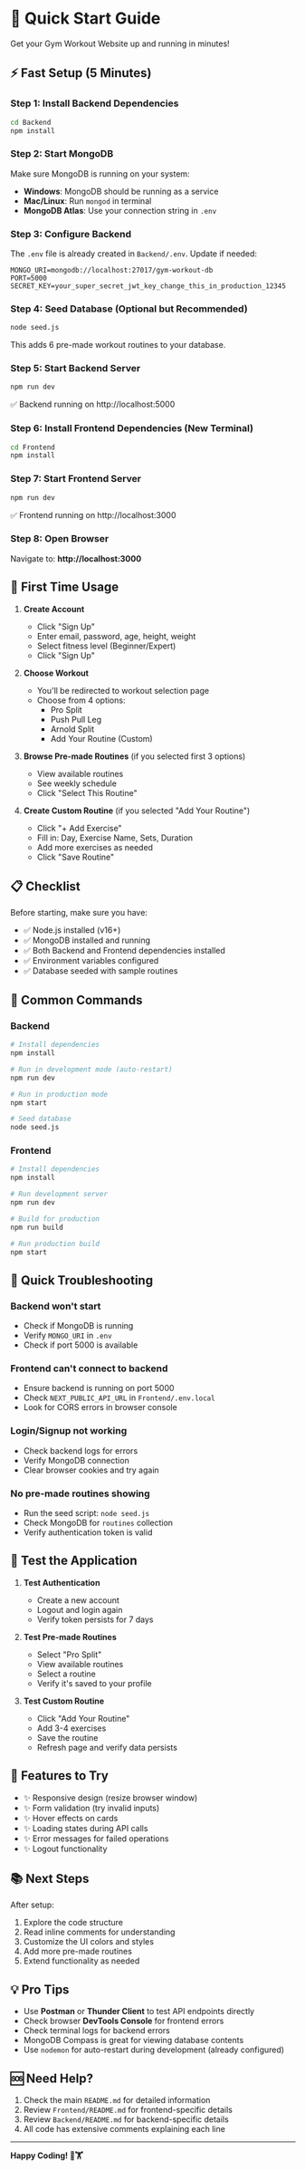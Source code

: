 # 🚀 Quick Start Guide

Get your Gym Workout Website up and running in minutes!

## ⚡ Fast Setup (5 Minutes)

### Step 1: Install Backend Dependencies
```bash
cd Backend
npm install
```

### Step 2: Start MongoDB
Make sure MongoDB is running on your system:
- **Windows**: MongoDB should be running as a service
- **Mac/Linux**: Run `mongod` in terminal
- **MongoDB Atlas**: Use your connection string in `.env`

### Step 3: Configure Backend
The `.env` file is already created in `Backend/.env`. Update if needed:
```env
MONGO_URI=mongodb://localhost:27017/gym-workout-db
PORT=5000
SECRET_KEY=your_super_secret_jwt_key_change_this_in_production_12345
```

### Step 4: Seed Database (Optional but Recommended)
```bash
node seed.js
```
This adds 6 pre-made workout routines to your database.

### Step 5: Start Backend Server
```bash
npm run dev
```
✅ Backend running on http://localhost:5000

### Step 6: Install Frontend Dependencies (New Terminal)
```bash
cd Frontend
npm install
```

### Step 7: Start Frontend Server
```bash
npm run dev
```
✅ Frontend running on http://localhost:3000

### Step 8: Open Browser
Navigate to: **http://localhost:3000**

## 🎯 First Time Usage

1. **Create Account**
   - Click "Sign Up"
   - Enter email, password, age, height, weight
   - Select fitness level (Beginner/Expert)
   - Click "Sign Up"

2. **Choose Workout**
   - You'll be redirected to workout selection page
   - Choose from 4 options:
     - Pro Split
     - Push Pull Leg
     - Arnold Split
     - Add Your Routine (Custom)

3. **Browse Pre-made Routines** (if you selected first 3 options)
   - View available routines
   - See weekly schedule
   - Click "Select This Routine"

4. **Create Custom Routine** (if you selected "Add Your Routine")
   - Click "+ Add Exercise"
   - Fill in: Day, Exercise Name, Sets, Duration
   - Add more exercises as needed
   - Click "Save Routine"

## 📋 Checklist

Before starting, make sure you have:
- ✅ Node.js installed (v16+)
- ✅ MongoDB installed and running
- ✅ Both Backend and Frontend dependencies installed
- ✅ Environment variables configured
- ✅ Database seeded with sample routines

## 🔧 Common Commands

### Backend
```bash
# Install dependencies
npm install

# Run in development mode (auto-restart)
npm run dev

# Run in production mode
npm start

# Seed database
node seed.js
```

### Frontend
```bash
# Install dependencies
npm install

# Run development server
npm run dev

# Build for production
npm run build

# Run production build
npm start
```

## 🐛 Quick Troubleshooting

### Backend won't start
- Check if MongoDB is running
- Verify `MONGO_URI` in `.env`
- Check if port 5000 is available

### Frontend can't connect to backend
- Ensure backend is running on port 5000
- Check `NEXT_PUBLIC_API_URL` in `Frontend/.env.local`
- Look for CORS errors in browser console

### Login/Signup not working
- Check backend logs for errors
- Verify MongoDB connection
- Clear browser cookies and try again

### No pre-made routines showing
- Run the seed script: `node seed.js`
- Check MongoDB for `routines` collection
- Verify authentication token is valid

## 📱 Test the Application

1. **Test Authentication**
   - Create a new account
   - Logout and login again
   - Verify token persists for 7 days

2. **Test Pre-made Routines**
   - Select "Pro Split"
   - View available routines
   - Select a routine
   - Verify it's saved to your profile

3. **Test Custom Routine**
   - Click "Add Your Routine"
   - Add 3-4 exercises
   - Save the routine
   - Refresh page and verify data persists

## 🎨 Features to Try

- ✨ Responsive design (resize browser window)
- ✨ Form validation (try invalid inputs)
- ✨ Hover effects on cards
- ✨ Loading states during API calls
- ✨ Error messages for failed operations
- ✨ Logout functionality

## 📚 Next Steps

After setup:
1. Explore the code structure
2. Read inline comments for understanding
3. Customize the UI colors and styles
4. Add more pre-made routines
5. Extend functionality as needed

## 💡 Pro Tips

- Use **Postman** or **Thunder Client** to test API endpoints directly
- Check browser **DevTools Console** for frontend errors
- Check terminal logs for backend errors
- MongoDB Compass is great for viewing database contents
- Use `nodemon` for auto-restart during development (already configured)

## 🆘 Need Help?

1. Check the main `README.md` for detailed information
2. Review `Frontend/README.md` for frontend-specific details
3. Review `Backend/README.md` for backend-specific details
4. All code has extensive comments explaining each line

---

**Happy Coding! 💪🏋️**
